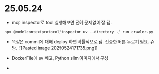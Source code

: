 # 25.05.24
- mcp inspector로 tool 실행해보면 전혀 문제없이 잘 됌.
```python
npx @modelcontextprotocol/inspector uv --directory ./ run crawler.py
```

- 똑같은 commit에 대해 deploy 하면 확률적으로 됌. 신중한 버튼 누르기 필요. 슈밤.
![[Pasted image 20250524171735.png]]

- DockerFile에 uv 빼고, Python slim 이미지에서 구성
- 

